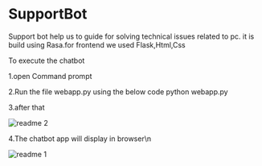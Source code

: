 # SupportBot
Support bot help us to guide for solving technical issues related to pc. it is build using Rasa.for frontend we used Flask,Html,Css

To execute the chatbot 


1.open Command prompt 


2.Run the file webapp.py using the below code 
  python webapp.py 


3.after that 

![readme 2](https://user-images.githubusercontent.com/48292503/122414016-746fc400-cfa4-11eb-844e-3ef483602d9c.PNG) 


4.The chatbot app will display in browser\n

![readme 1](https://user-images.githubusercontent.com/48292503/122414259-9ff2ae80-cfa4-11eb-9e32-1359d17827ac.PNG)


